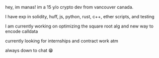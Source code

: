 hey, im manas! im a 15 y/o crypto dev from vancouver canada.

I have exp in solidity, huff, js, python, rust, c++, ether scripts, and testing

I am currently working on optimizing the square root alg and new way to encode calldata

currently looking for internships and contract work atm

always down to chat 😁
<!---
baggri/baggri is a ✨ special ✨ repository because its `README.md` (this file) appears on your GitHub profile.
You can click the Preview link to take a look at your changes.
--->
